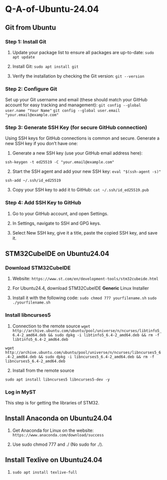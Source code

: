 # Q-A-of-Ubuntu-24.04

## Git from Ubuntu

### Step 1: Install Git

1. Update your package list to ensure all packages are up-to-date: `sudo apt update`

2. Install Git: `sudo apt install git`

3. Verify the installation by checking the Git version: `git --version`

### Step 2: Configure Git

Set up your Git username and email (these should match your GitHub account for easy tracking and management):
`git config --global user.name "Your Name"`
`git config --global user.email "your.email@example.com"`

### Step 3: Generate SSH Key (for secure GitHub connection)

Using SSH keys for GitHub connections is common and secure. Generate a new SSH key if you don’t have one:

1. Generate a new SSH key (use your GitHub email address here):

`ssh-keygen -t ed25519 -C "your.email@example.com"`

2. Start the SSH agent and add your new SSH key:
`eval "$(ssh-agent -s)"`

`ssh-add ~/.ssh/id_ed25519`

3. Copy your SSH key to add it to GitHub:
`cat ~/.ssh/id_ed25519.pub`

### Step 4: Add SSH Key to GitHub

1. Go to your GitHub account, and open Settings.

2. In Settings, navigate to SSH and GPG keys.

3. Select New SSH key, give it a title, paste the copied SSH key, and save it.

## STM32CubeIDE on Ubuntu24.04

### Download STM32CubeIDE

1. Website: `https://www.st.com/en/development-tools/stm32cubeide.html`

2. For Ubuntu24.4, download STM32CubeIDE **Generic** Linux Installer

3. Install it with the following code:
`sudo chmod 777 yourfilename.sh`
`sudo ./yourfilename.sh`

### Install libncurses5

1. Connection to the remote source
`wget http://archive.ubuntu.com/ubuntu/pool/universe/n/ncurses/libtinfo5_6.4-2_amd64.deb && sudo dpkg -i libtinfo5_6.4-2_amd64.deb && rm -f libtinfo5_6.4-2_amd64.deb`

`wget http://archive.ubuntu.com/ubuntu/pool/universe/n/ncurses/libncurses5_6.4-2_amd64.deb && sudo dpkg -i libncurses5_6.4-2_amd64.deb && rm -f libncurses5_6.4-2_amd64.deb`

2. Install from the remote source

`sudo apt install libncurses5 libncurses5-dev -y`

### Log in MyST

This step is for getting the libraries of STM32.

## Install Anaconda on Ubuntu24.04

1. Get Anaconda for Linux on the website: `https://www.anaconda.com/download/success`

2. Use sudo chmod 777 and ./ (No sudo for ./).

## Install Texlive on Ubuntu24.04

1. `sudo apt install texlive-full`



